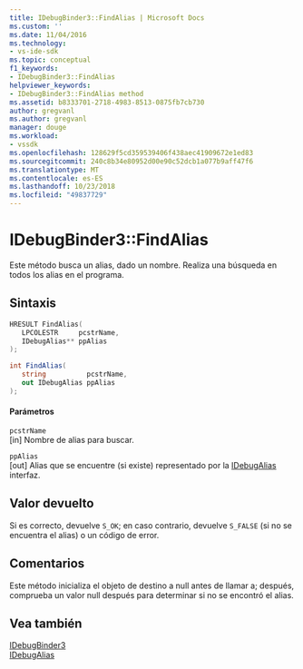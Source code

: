 ```yaml
---
title: IDebugBinder3::FindAlias | Microsoft Docs
ms.custom: ''
ms.date: 11/04/2016
ms.technology:
- vs-ide-sdk
ms.topic: conceptual
f1_keywords:
- IDebugBinder3::FindAlias
helpviewer_keywords:
- IDebugBinder3::FindAlias method
ms.assetid: b8333701-2718-4983-8513-0875fb7cb730
author: gregvanl
ms.author: gregvanl
manager: douge
ms.workload:
- vssdk
ms.openlocfilehash: 128629f5cd359539406f438aec41909672e1ed83
ms.sourcegitcommit: 240c8b34e80952d00e90c52dcb1a077b9aff47f6
ms.translationtype: MT
ms.contentlocale: es-ES
ms.lasthandoff: 10/23/2018
ms.locfileid: "49837729"
---
```

# <a name="idebugbinder3findalias"></a>IDebugBinder3::FindAlias
Este método busca un alias, dado un nombre. Realiza una búsqueda en todos los alias en el programa.  
  
## <a name="syntax"></a>Sintaxis  
  
```cpp  
HRESULT FindAlias(  
   LPCOLESTR     pcstrName,  
   IDebugAlias** ppAlias  
);  
```  
  
```csharp  
int FindAlias(  
   string          pcstrName,  
   out IDebugAlias ppAlias  
);  
```  
  
#### <a name="parameters"></a>Parámetros  
 `pcstrName`  
 [in] Nombre de alias para buscar.  
  
 `ppAlias`  
 [out] Alias que se encuentre (si existe) representado por la [IDebugAlias](../../../extensibility/debugger/reference/idebugalias.md) interfaz.  
  
## <a name="return-value"></a>Valor devuelto  
 Si es correcto, devuelve `S_OK`; en caso contrario, devuelve `S_FALSE` (si no se encuentra el alias) o un código de error.  
  
## <a name="remarks"></a>Comentarios  
 Este método inicializa el objeto de destino a null antes de llamar a; después, comprueba un valor null después para determinar si no se encontró el alias.  
  
## <a name="see-also"></a>Vea también  
 [IDebugBinder3](../../../extensibility/debugger/reference/idebugbinder3.md)   
 [IDebugAlias](../../../extensibility/debugger/reference/idebugalias.md)